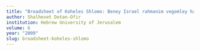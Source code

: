 ```yaml
---
title: "Broadsheet of Koheles Shlomo: Beney Israel rahmanim vegomley hasadim (1738)"
author: Shalhevet Dotan-Ofir
institution: Hebrew University of Jerusalem
volume: 6
year: "2009"
slug: broadsheet-koheles-shlomo
---
```

